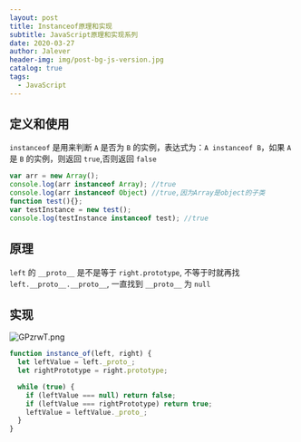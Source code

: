 ```yaml
---
layout: post
title: Instanceof原理和实现
subtitle: JavaScript原理和实现系列
date: 2020-03-27
author: Jalever
header-img: img/post-bg-js-version.jpg
catalog: true
tags:
  - JavaScript
---
```


## 定义和使用
`instanceof` 是用来判断 `A` 是否为 `B` 的实例，表达式为：`A instanceof B`，如果 `A` 是 `B` 的实例，则返回 `true`,否则返回 `false`

```js
var arr = new Array();
console.log(arr instanceof Array); //true
console.log(arr instanceof Object) //true,因为Array是object的子类
function test(){};
var testInstance = new test();
console.log(testInstance instanceof test); //true
```

## 原理
`left` 的 `__proto__` 是不是等于 `right.prototype`, 不等于时就再找 `left.__proto__.__proto__`, 一直找到 `__proto__` 为 `null`


## 实现
![GPzrwT.png](https://s1.ax1x.com/2020/03/27/GPzrwT.png)
```js
function instance_of(left, right) {
  let leftValue = left._proto_;
  let rightPrototype = right.prototype;

  while (true) {
    if (leftValue === null) return false;
    if (leftValue === rightPrototype) return true;
    leftValue = leftValue._proto_;
  }
}
```



